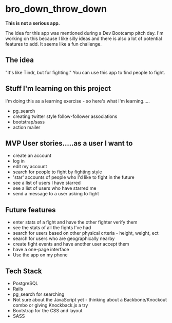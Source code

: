 # bro_down_throw_down

**This is not a serious app.**

The idea for this app was mentioned during a Dev Bootcamp pitch day.
I'm working on this because I like silly ideas and there is also a lot of potential features to add. It seems like a fun challenge.

## The idea
"It's like Tindr, but for fighting." You can use this app to find people to fight.

## Stuff I'm learning on this project
I'm doing this as a learning exercise - so here's what I'm learning.....

- pg_search
- creating twitter style follow-follower associations
- bootstrap/sass
- action mailer


## MVP User stories.....as a user I want to
- create an account
- log in
- edit my account
- search for people to fight by fighting style
- 'star' accounts of people who I'd like to fight in the future
- see a list of users I have starred
- see a list of users who have starred me
- send a message to a user asking to fight

## Future features
- enter stats of a fight and have the other fighter verify them
- see the stats of all the fights I've had
- search for users based on other physical crteria - height, weight, ect
- search for users who are geographically nearby
- create fight events and have another user accept them
- have a one-page interface
- Use the app on my phone

## Tech Stack
- PostgreSQL
- Rails
- pg_search for searching
- Not sure about the JavaScript yet - thinking about a Backbone/Knockout combo or giving Knockback.js a try
- Bootstrap for the CSS and layout
- SASS


